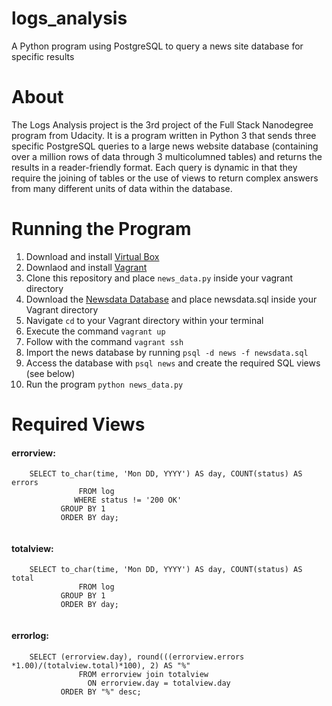 # logs_analysis
A Python program using PostgreSQL to query a news site database for specific results
<br>
<h1>About</h1>
<p>The Logs Analysis project is the 3rd project of the Full Stack Nanodegree program from Udacity. 
   It is a program written in Python 3 that sends three specific PostgreSQL queries to a large news website database 
   (containing over a million rows of data through 3 multicolumned tables) and returns the results in 
   a reader-friendly format. Each query is dynamic in that they require the joining of tables or the 
   use of views to return complex answers from many different units of data within the database.</p>
   
   <h1>Running the Program</h1>
   <ol>
   <li>Download and install <a href='https://www.virtualbox.org/'>Virtual Box</a>
   <li>Downlaod and install <a href='https://www.vagrantup.com/downloads.html'>Vagrant</a>
   <li>Clone this repository and place <code>news_data.py</code> inside your vagrant directory
   <li>Download the <a href='https://goo.gl/6h4bJE'>Newsdata Database</a> and place newsdata.sql inside your Vagrant directory
   <li>Navigate <code>cd</code> to your Vagrant directory within your terminal 
   <li>Execute the command <code>vagrant up</code>
   <li>Follow with the command <code>vagrant ssh</code>
   <li>Import the news database by running <code>psql -d news -f newsdata.sql</code>
   <li>Access the database with <code>psql news</code> and create the required SQL views (see below)
   <li>Run the program <code>python news_data.py</code>
   </ol>
   
<h1>Required Views</h1>
<h4>errorview:</h4>
<p><code>    SELECT to_char(time, 'Mon DD, YYYY') AS day, COUNT(status) AS errors
               FROM log
              WHERE status != '200 OK' 
           GROUP BY 1
           ORDER BY day;
   </code>
   
<h4>totalview:</h4>
<p><code>    SELECT to_char(time, 'Mon DD, YYYY') AS day, COUNT(status) AS total
               FROM log 
           GROUP BY 1
           ORDER BY day;
   </code>
   
<h4>errorlog:</h4>
<p><code>    SELECT (errorview.day), round(((errorview.errors *1.00)/(totalview.total)*100), 2) AS "%"
               FROM errorview join totalview 
                 ON errorview.day = totalview.day
           ORDER BY "%" desc;
   </code>
